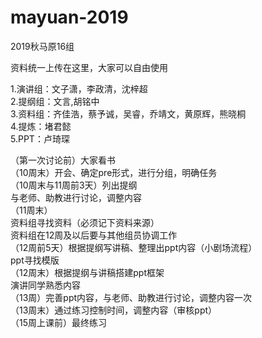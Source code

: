# mayuan-2019  
2019秋马原16组  

资料统一上传在这里，大家可以自由使用  

1.演讲组：文子潇，李政清，沈梓超   
2.提纲组：文言,胡铭中  
3.资料组：齐佳浩，蔡予诚，吴睿，乔靖文，黄原辉，熊晓桐  
4.提炼：堵君懿  
5.PPT：卢琦琛  


（第一次讨论前）大家看书  
（10周末）开会、确定pre形式，进行分组，明确任务  
（10周末与11周前3天）列出提纲  
	与老师、助教进行讨论，调整内容  
（11周末）  
	资料组寻找资料（必须记下资料来源）  
	资料组在12周及以后要与其他组员协调工作  
（12周前5天）根据提纲写讲稿、整理出ppt内容（小剧场流程）  
	ppt寻找模版  
（12周末）根据提纲与讲稿搭建ppt框架  
	    演讲同学熟悉内容  
（13周）完善ppt内容，与老师、助教进行讨论，调整内容一次  
（13周末）通过练习控制时间，调整内容（审核ppt）  
（15周上课前）最终练习  
